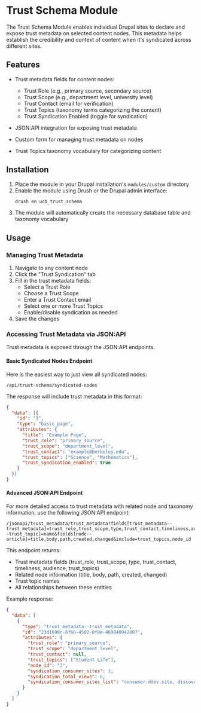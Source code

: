 # Trust Schema Module

The Trust Schema Module enables individual Drupal sites to declare and expose trust metadata on selected content nodes. This metadata helps establish the credibility and context of content when it's syndicated across different sites.

## Features

- Trust metadata fields for content nodes:
  - Trust Role (e.g., primary source, secondary source)
  - Trust Scope (e.g., department level, university level)
  - Trust Contact (email for verification)
  - Trust Topics (taxonomy terms categorizing the content)
  - Trust Syndication Enabled (toggle for syndication)

- JSON:API integration for exposing trust metadata
- Custom form for managing trust metadata on nodes
- Trust Topics taxonomy vocabulary for categorizing content

## Installation

1. Place the module in your Drupal installation's `modules/custom` directory
2. Enable the module using Drush or the Drupal admin interface:
   ```bash
   drush en ucb_trust_schema
   ```
3. The module will automatically create the necessary database table and taxonomy vocabulary

## Usage

### Managing Trust Metadata

1. Navigate to any content node
2. Click the "Trust Syndication" tab
3. Fill in the trust metadata fields:
   - Select a Trust Role
   - Choose a Trust Scope
   - Enter a Trust Contact email
   - Select one or more Trust Topics
   - Enable/disable syndication as needed
4. Save the changes

### Accessing Trust Metadata via JSON:API

Trust metadata is exposed through the JSON:API endpoints. 

#### Basic Syndicated Nodes Endpoint

Here is the easiest way to just view all syndicated nodes:

`/api/trust-schema/syndicated-nodes`

The response will include trust metadata in this format:
```json
{
  "data": [{
    "id": "3",
    "type": "basic_page",
    "attributes": {
      "title": "Example Page",
      "trust_role": "primary_source",
      "trust_scope": "department_level",
      "trust_contact": "example@berkeley.edu",
      "trust_topics": ["Science", "Mathematics"],
      "trust_syndication_enabled": true
    }
  }]
}
```

#### Advanced JSON:API Endpoint

For more detailed access to trust metadata with related node and taxonomy information, use the following JSON:API endpoint:

```
/jsonapi/trust_metadata/trust_metadata?fields[trust_metadata--trust_metadata]=trust_role,trust_scope,type,trust_contact,timeliness,audience,trust_topics,node_id,syndication_consumer_sites,syndication_total_views,syndication_consumer_sites_list&fields[taxonomy_term--trust_topic]=name&fields[node--article]=title,body,path,created,changed&include=trust_topics,node_id
```

This endpoint returns:
- Trust metadata fields (trust_role, trust_scope, type, trust_contact, timeliness, audience, trust_topics)
- Related node information (title, body, path, created, changed)
- Trust topic names
- All relationships between these entities

Example response:
```json
{
  "data": [
    {
      "type": "trust_metadata--trust_metadata",
      "id": "23d1698c-6f66-4502-8f8e-469840942807",
      "attributes": {
        "trust_role": "primary_source",
        "trust_scope": "department_level",
        "trust_contact": null,
        "trust_topics": ["Student Life"],
        "node_id": "3",
        "syndication_consumer_sites": 3,
        "syndication_total_views": 6,
        "syndication_consumer_sites_list": "consumer.ddev.site, discovery.ddev.site, secondcon.ddev.site"
      }
    }
  ]
}
```